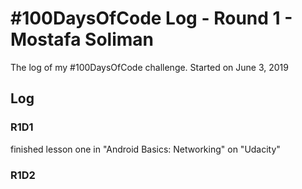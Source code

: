 # #100DaysOfCode Log - Round 1 - Mostafa Soliman

The log of my #100DaysOfCode challenge. Started on June 3, 2019

## Log

### R1D1 
finished lesson one in "Android Basics: Networking" on "Udacity"

### R1D2

